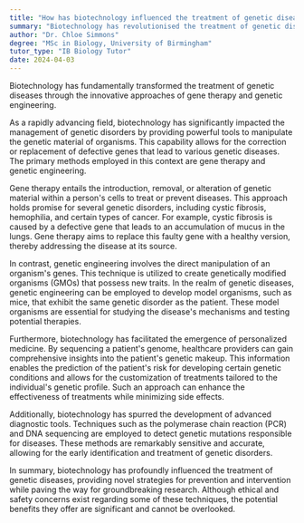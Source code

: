 ```yaml
---
title: "How has biotechnology influenced the treatment of genetic diseases?"
summary: "Biotechnology has revolutionised the treatment of genetic diseases through gene therapy and genetic engineering."
author: "Dr. Chloe Simmons"
degree: "MSc in Biology, University of Birmingham"
tutor_type: "IB Biology Tutor"
date: 2024-04-03
---
```


Biotechnology has fundamentally transformed the treatment of genetic diseases through the innovative approaches of gene therapy and genetic engineering.

As a rapidly advancing field, biotechnology has significantly impacted the management of genetic disorders by providing powerful tools to manipulate the genetic material of organisms. This capability allows for the correction or replacement of defective genes that lead to various genetic diseases. The primary methods employed in this context are gene therapy and genetic engineering.

Gene therapy entails the introduction, removal, or alteration of genetic material within a person's cells to treat or prevent diseases. This approach holds promise for several genetic disorders, including cystic fibrosis, hemophilia, and certain types of cancer. For example, cystic fibrosis is caused by a defective gene that leads to an accumulation of mucus in the lungs. Gene therapy aims to replace this faulty gene with a healthy version, thereby addressing the disease at its source.

In contrast, genetic engineering involves the direct manipulation of an organism's genes. This technique is utilized to create genetically modified organisms (GMOs) that possess new traits. In the realm of genetic diseases, genetic engineering can be employed to develop model organisms, such as mice, that exhibit the same genetic disorder as the patient. These model organisms are essential for studying the disease's mechanisms and testing potential therapies.

Furthermore, biotechnology has facilitated the emergence of personalized medicine. By sequencing a patient's genome, healthcare providers can gain comprehensive insights into the patient's genetic makeup. This information enables the prediction of the patient's risk for developing certain genetic conditions and allows for the customization of treatments tailored to the individual's genetic profile. Such an approach can enhance the effectiveness of treatments while minimizing side effects.

Additionally, biotechnology has spurred the development of advanced diagnostic tools. Techniques such as the polymerase chain reaction (PCR) and DNA sequencing are employed to detect genetic mutations responsible for diseases. These methods are remarkably sensitive and accurate, allowing for the early identification and treatment of genetic disorders.

In summary, biotechnology has profoundly influenced the treatment of genetic diseases, providing novel strategies for prevention and intervention while paving the way for groundbreaking research. Although ethical and safety concerns exist regarding some of these techniques, the potential benefits they offer are significant and cannot be overlooked.
    